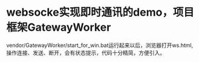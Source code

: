 # websocke实现即时通讯的demo，项目框架GatewayWorker
vendor/GatewayWorker/start_for_win.bat运行起来以后，浏览器打开ws.html,操作连接、发送、断开，会有状态提示，代码十分精简，方便引入。
